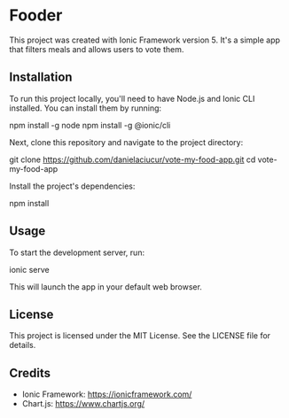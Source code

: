 # Fooder

This project was created with Ionic Framework version 5. It's a simple app that filters meals and allows users to vote them.

## Installation

To run this project locally, you'll need to have Node.js and Ionic CLI installed. You can install them by running:

npm install -g node
npm install -g @ionic/cli

Next, clone this repository and navigate to the project directory:

git clone https://github.com/danielaciucur/vote-my-food-app.git
cd vote-my-food-app

Install the project's dependencies:

npm install

## Usage

To start the development server, run:

ionic serve

This will launch the app in your default web browser.

## License

This project is licensed under the MIT License. See the LICENSE file for details.

## Credits

- Ionic Framework: https://ionicframework.com/
- Chart.js: https://www.chartjs.org/